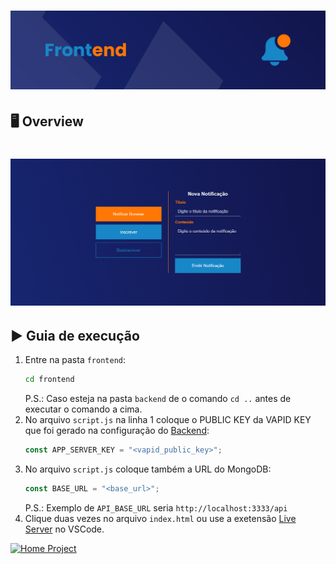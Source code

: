 <h1 align="center">
  <img alt="Frontend" title="Frontend" src="../.github/cover-frontend.svg"/>
</h1>

## 🖥️ **Overview**

<h1 align="center">
  <img alt="Overview" title="Overview" src="../.github/overview.png"/>
</h1>

## ▶️ **Guia de execução**

1. Entre na pasta `frontend`:
   ```bash
   cd frontend
   ```
   P.S.: Caso esteja na pasta `backend` de o comando `cd ..` antes de executar o comando a cima.
2. No arquivo `script.js` na linha 1 coloque o PUBLIC KEY da VAPID KEY que foi gerado na configuração do [Backend](https://github.com/lweslen/web_push_notification/backend):
   ```js
   const APP_SERVER_KEY = "<vapid_public_key>";
   ```
3. No arquivo `script.js` coloque também a URL do MongoDB:
   ```js
   const BASE_URL = "<base_url>";
   ```
   P.S.: Exemplo de `API_BASE_URL` seria `http://localhost:3333/api`
4. Clique duas vezes no arquivo `index.html` ou use a exetensão [Live Server](https://marketplace.visualstudio.com/items?itemName=ritwickdey.LiveServer) no VSCode.

<a href="https://github.com/lweslen/web_push_notification">
  <img
    src="https://img.shields.io/badge/Voltar-informational?style=for-the-badge&logo=Google%20Optimize&logoColor=white&color=1887C7"
    alt="Home Project"
  />
</a>
